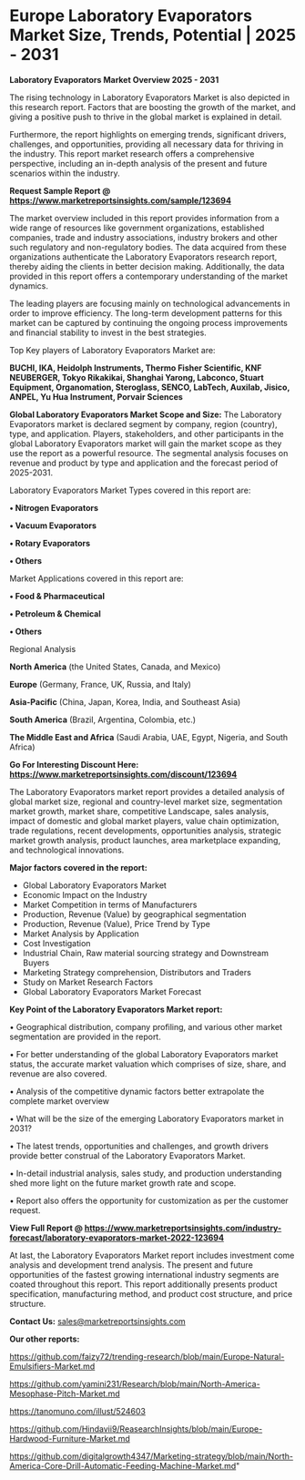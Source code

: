 # Europe Laboratory Evaporators Market Size, Trends, Potential | 2025 - 2031

<Strong> Laboratory Evaporators Market Overview 2025 - 2031</strong>

The rising technology in Laboratory Evaporators Market is also depicted in this research report. Factors that are boosting the growth of the market, and giving a positive push to thrive in the global market is explained in detail.

Furthermore, the report highlights on emerging trends, significant drivers, challenges, and opportunities, providing all necessary data for thriving in the industry. This report market research offers a comprehensive perspective, including an in-depth analysis of the present and future scenarios within the industry.

<strong>Request Sample Report @ <a href=https://www.marketreportsinsights.com/sample/123694>https://www.marketreportsinsights.com/sample/123694</a></strong>

The market overview included in this report provides information from a wide range of resources like government organizations, established companies, trade and industry associations, industry brokers and other such regulatory and non-regulatory bodies. The data acquired from these organizations authenticate the Laboratory Evaporators research report, thereby aiding the clients in better decision making. Additionally, the data provided in this report offers a contemporary understanding of the market dynamics.

The leading players are focusing mainly on technological advancements in order to improve efficiency. The long-term development patterns for this market can be captured by continuing the ongoing process improvements and financial stability to invest in the best strategies.

Top Key players of Laboratory Evaporators Market are:

<strong>BUCHI, IKA, Heidolph Instruments, Thermo Fisher Scientific, KNF NEUBERGER, Tokyo Rikakikai, Shanghai Yarong, Labconco, Stuart Equipment, Organomation, Steroglass, SENCO, LabTech, Auxilab, Jisico, ANPEL, Yu Hua Instrument, Porvair Sciences</strong>

<strong><b>Global Laboratory Evaporators Market Scope and Size:</b></strong>
The Laboratory Evaporators market is declared segment by company, region (country), type, and application. Players, stakeholders, and other participants in the global Laboratory Evaporators market will gain the market scope as they use the report as a powerful resource. The segmental analysis focuses on revenue and product by type and application and the forecast period of 2025-2031.

Laboratory Evaporators Market Types covered in this report are:

<strong>• Nitrogen Evaporators

• Vacuum Evaporators

• Rotary Evaporators

• Others</strong>

Market Applications covered in this report are:

<strong>• Food & Pharmaceutical

• Petroleum & Chemical

• Others</strong> 

Regional Analysis

<strong>North America</strong> (the United States, Canada, and Mexico)

<strong>Europe</strong> (Germany, France, UK, Russia, and Italy)

<strong>Asia-Pacific</strong> (China, Japan, Korea, India, and Southeast Asia)

<strong>South America</strong> (Brazil, Argentina, Colombia, etc.)

<strong>The Middle East and Africa</strong> (Saudi Arabia, UAE, Egypt, Nigeria, and South Africa)

<strong>Go For Interesting Discount Here: <a href=https://www.marketreportsinsights.com/discount/123694>https://www.marketreportsinsights.com/discount/123694</a></strong>

The Laboratory Evaporators market report provides a detailed analysis of global market size, regional and country-level market size, segmentation market growth, market share, competitive Landscape, sales analysis, impact of domestic and global market players, value chain optimization, trade regulations, recent developments, opportunities analysis, strategic market growth analysis, product launches, area marketplace expanding, and technological innovations.

<strong><b>Major factors covered in the report:</b></strong>
<ul>
  <li>Global Laboratory Evaporators Market </li>
  <li>Economic Impact on the Industry</li>
  <li>Market Competition in terms of Manufacturers</li>
  <li>Production, Revenue (Value) by geographical segmentation</li>
  <li>Production, Revenue (Value), Price Trend by Type</li>
  <li>Market Analysis by Application</li>
  <li>Cost Investigation</li>
  <li>Industrial Chain, Raw material sourcing strategy and Downstream Buyers</li>
  <li>Marketing Strategy comprehension, Distributors and Traders</li>
  <li>Study on Market Research Factors</li>
  <li>Global Laboratory Evaporators Market Forecast</li>
</ul>

<strong><b>Key Point of the Laboratory Evaporators Market report:</b></strong>

• Geographical distribution, company profiling, and various other market segmentation are provided in the report.

• For better understanding of the global Laboratory Evaporators market status, the accurate market valuation which comprises of size, share, and revenue are also covered.

• Analysis of the competitive dynamic factors better extrapolate the complete market overview

• What will be the size of the emerging Laboratory Evaporators market in 2031?

• The latest trends, opportunities and challenges, and growth drivers provide better construal of the Laboratory Evaporators Market.

• In-detail industrial analysis, sales study, and production understanding shed more light on the future market growth rate and scope.

• Report also offers the opportunity for customization as per the customer request.

<strong><b>View Full Report @ <a href=https://www.marketreportsinsights.com/industry-forecast/laboratory-evaporators-market-2022-123694>https://www.marketreportsinsights.com/industry-forecast/laboratory-evaporators-market-2022-123694</a></b></strong>


At last, the Laboratory Evaporators Market report includes investment come analysis and development trend analysis. The present and future opportunities of the fastest growing international industry segments are coated throughout this report. This report additionally presents product specification, manufacturing method, and product cost structure, and price structure.

<strong>Contact Us:</strong>
sales@marketreportsinsights.com

<strong>Our other reports:</strong>

<a href=https://github.com/faizy72/trending-research/blob/main/Europe-Natural-Emulsifiers-Market.md>https://github.com/faizy72/trending-research/blob/main/Europe-Natural-Emulsifiers-Market.md</a>

<a href=https://github.com/yamini231/Research/blob/main/North-America-Mesophase-Pitch-Market.md>https://github.com/yamini231/Research/blob/main/North-America-Mesophase-Pitch-Market.md</a>

<a href=https://tanomuno.com/illust/524603>https://tanomuno.com/illust/524603</a>

<a href=https://github.com/Hindavii9/ReasearchInsights/blob/main/Europe-Hardwood-Furniture-Market.md>https://github.com/Hindavii9/ReasearchInsights/blob/main/Europe-Hardwood-Furniture-Market.md</a>

<a href=https://github.com/digitalgrowth4347/Marketing-strategy/blob/main/North-America-Core-Drill-Automatic-Feeding-Machine-Market.md>https://github.com/digitalgrowth4347/Marketing-strategy/blob/main/North-America-Core-Drill-Automatic-Feeding-Machine-Market.md</a>"
